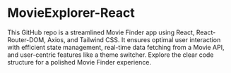 # MovieExplorer-React
This GitHub repo is a streamlined Movie Finder app using React, React-Router-DOM, Axios, and Tailwind CSS. It ensures optimal user interaction with efficient state management, real-time data fetching from a Movie API, and user-centric features like a theme switcher. Explore the clear code structure for a polished Movie Finder experience.
